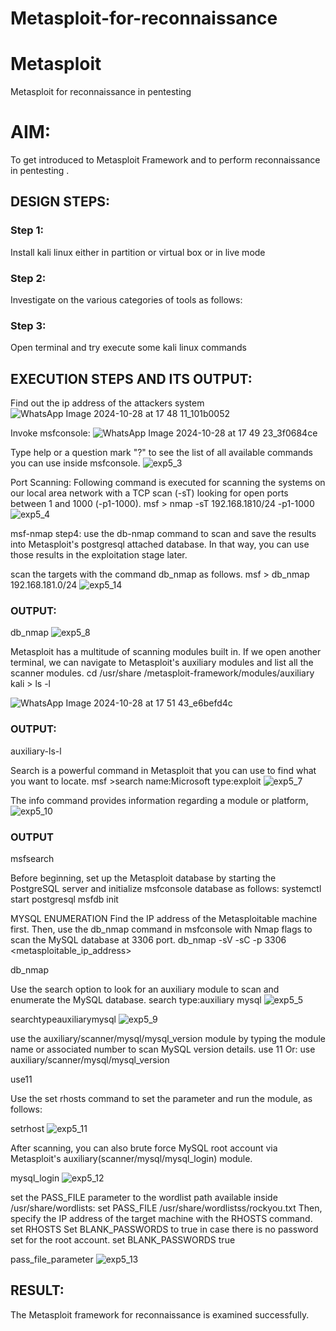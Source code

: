 # Metasploit-for-reconnaissance
# Metasploit
Metasploit for reconnaissance in pentesting

# AIM:

To get introduced to Metasploit Framework and to  perform reconnaissance  in pentesting .

## DESIGN STEPS:

### Step 1:

Install kali linux either in partition or virtual box or in live mode

### Step 2:

Investigate on the various categories of tools as follows:

### Step 3:

Open terminal and try execute some kali linux commands

## EXECUTION STEPS AND ITS OUTPUT:

Find out the ip address of the attackers system
![WhatsApp Image 2024-10-28 at 17 48 11_101b0052](https://github.com/user-attachments/assets/ce142f93-d621-4c67-b6ca-3e25e2fa2f7e)

Invoke msfconsole:
![WhatsApp Image 2024-10-28 at 17 49 23_3f0684ce](https://github.com/user-attachments/assets/37eaab29-4fb6-4c84-ad72-b1cb994fab63)

Type help or a question mark "?" to see the list of all available commands you can use inside msfconsole.
![exp5_3](https://github.com/user-attachments/assets/9cc8f586-af3b-4759-807d-86f00fbcfdcf)


Port Scanning:
Following command is executed for scanning the systems on our local area network with a TCP scan (-sT) looking for open ports between 1 and 1000 (-p1-1000). msf > nmap -sT 192.168.1810/24 -p1-1000
![exp5_4](https://github.com/user-attachments/assets/66c32fff-08b5-4cb4-b082-10458231d7c7)

msf-nmap step4: use the db-nmap command to scan and save the results into Metasploit's postgresql attached database. In that way, you can use those results in the exploitation stage later.

scan the targets with the command db_nmap as follows. msf > db_nmap 192.168.181.0/24
![exp5_14](https://github.com/user-attachments/assets/ff4364de-a9e7-4bc6-ad8a-e20c7feb9019)



### OUTPUT:
db_nmap
![exp5_8](https://github.com/user-attachments/assets/2554a32b-77fe-4362-8e18-66d8c226771d)

Metasploit has a multitude of scanning modules built in. If we open another terminal, we can navigate to Metasploit's auxiliary modules and list all the scanner modules. cd /usr/share /metasploit-framework/modules/auxiliary kali > ls -l

![WhatsApp Image 2024-10-28 at 17 51 43_e6befd4c](https://github.com/user-attachments/assets/23f47e13-af3d-409a-8ac1-86c1e4f9504f)

### OUTPUT:
auxiliary-ls-l

Search is a powerful command in Metasploit that you can use to find what you want to locate. msf >search name:Microsoft type:exploit
![exp5_7](https://github.com/user-attachments/assets/5481cccd-4159-4b26-a31a-b00ee34f8c59)

The info command provides information regarding a module or platform,
![exp5_10](https://github.com/user-attachments/assets/0315b93b-0a3b-4958-aee1-3566e0eb8aa5)


### OUTPUT
msfsearch

Before beginning, set up the Metasploit database by starting the PostgreSQL server and initialize msfconsole database as follows: systemctl start postgresql msfdb init

MYSQL ENUMERATION
Find the IP address of the Metasploitable machine first. Then, use the db_nmap command in msfconsole with Nmap flags to scan the MySQL database at 3306 port. db_nmap -sV -sC -p 3306 <metasploitable_ip_address>

db_nmap

Use the search option to look for an auxiliary module to scan and enumerate the MySQL database. search type:auxiliary mysql
![exp5_5](https://github.com/user-attachments/assets/3d146ef5-1dfb-4b81-8a58-ba782dd64474)

searchtypeauxiliarymysql
![exp5_9](https://github.com/user-attachments/assets/30f34a72-a7a6-4dee-a51a-542479f1d5e3)

use the auxiliary/scanner/mysql/mysql_version module by typing the module name or associated number to scan MySQL version details. use 11 Or: use auxiliary/scanner/mysql/mysql_version

use11

Use the set rhosts command to set the parameter and run the module, as follows:

setrhost
![exp5_11](https://github.com/user-attachments/assets/6acd8b92-46a6-4030-b98c-b82b820a8125)

After scanning, you can also brute force MySQL root account via Metasploit's auxiliary(scanner/mysql/mysql_login) module.

mysql_login
![exp5_12](https://github.com/user-attachments/assets/e0b33061-5753-432c-909d-034800495150)

set the PASS_FILE parameter to the wordlist path available inside /usr/share/wordlists: set PASS_FILE /usr/share/wordlistss/rockyou.txt Then, specify the IP address of the target machine with the RHOSTS command. set RHOSTS Set BLANK_PASSWORDS to true in case there is no password set for the root account. set BLANK_PASSWORDS true

pass_file_parameter
![exp5_13](https://github.com/user-attachments/assets/4672beac-c90c-4a04-b38b-9549045f4752)

## RESULT:
The Metasploit framework for reconnaissance is examined successfully.
